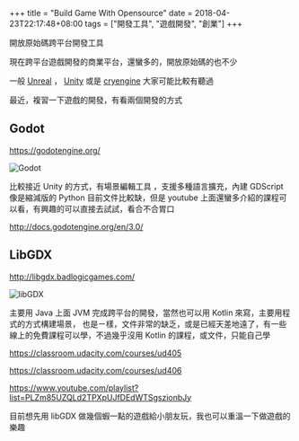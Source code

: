 +++
title = "Build Game With Opensource"
date = 2018-04-23T22:17:48+08:00
tags = ["開發工具", "遊戲開發", "創業"]
+++

開放原始碼跨平台開發工具

現在跨平台遊戲開發的商業平台，還蠻多的，開放原始碼的也不少


一般 <a href="https://www.unrealengine.com/en-US/what-is-unreal-engine-4">Unreal</a> ， <a href="https://unity3d.com/">Unity</a> 或是 
<a href="http://www.crytek.com/cryengine">cryengine</a> 大家可能比較有聽過

<!--more-->

最近，複習一下遊戲的開發，有看兩個開發的方式

## Godot 
https://godotengine.org/

![Godot](https://godotengine.org/themes/godotengine/assets/logo.svg)

比較接近 Unity 的方式，有場景編輯工具 ，支援多種語言擴充，內建 GDScript 像是縮減版的 Python 
目前文件比較缺，但是 youtube 上面還蠻多介紹的課程可以看，有興趣的可以直接去試試，看合不合胃口

http://docs.godotengine.org/en/3.0/

## LibGDX 
http://libgdx.badlogicgames.com/

![libGDX](http://libgdx.badlogicgames.com/img/logo.png)

主要用 Java 上面 JVM 完成跨平台的開發，當然也可以用 Kotlin 來寫，主要用程式的方式構建場景，
也是ㄧ樣，文件非常的缺乏，或是已經天差地遠了，有一些線上的免費課程可以學，不過幾乎沒用 Kotlin 
的課程，或文件，只能自己學

https://classroom.udacity.com/courses/ud405

https://classroom.udacity.com/courses/ud406

https://www.youtube.com/playlist?list=PLZm85UZQLd2TPXpUJfDEdWTSgszionbJy

目前想先用 libGDX 做幾個蝦一點的遊戲給小朋友玩，我也可以重溫一下做遊戲的樂趣
